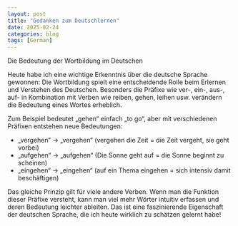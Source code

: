 ```yaml
---
layout: post
title: "Gedanken zum Deutschlernen"
date: 2025-02-24
categories: blog
tags: [German]
---
```

Die Bedeutung der Wortbildung im Deutschen

Heute habe ich eine wichtige Erkenntnis über die deutsche Sprache gewonnen: Die Wortbildung spielt eine entscheidende Rolle beim Erlernen und Verstehen des Deutschen. Besonders die Präfixe wie ver-, ein-, aus-, auf- in Kombination mit Verben wie reiben, gehen, leihen usw. verändern die Bedeutung eines Wortes erheblich.

Zum Beispiel bedeutet „gehen“ einfach „to go“, aber mit verschiedenen Präfixen entstehen neue Bedeutungen:

- „vergehen“ → „vergehen“ (vergehen die Zeit = die Zeit vergeht, sie geht vorbei)
- „aufgehen“ → „aufgehen“ (Die Sonne geht auf = die Sonne beginnt zu scheinen)
- „eingehen“ → „eingehen“ (auf ein Thema eingehen = sich intensiv damit beschäftigen)

Das gleiche Prinzip gilt für viele andere Verben. Wenn man die Funktion dieser Präfixe versteht, kann man viel mehr Wörter intuitiv erfassen und deren Bedeutung leichter ableiten. Das ist eine faszinierende Eigenschaft der deutschen Sprache, die ich heute wirklich zu schätzen gelernt habe!
